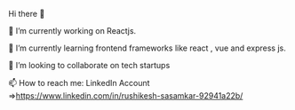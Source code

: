 Hi there 👋

🔭 I’m currently working on Reactjs.

🌱 I’m currently learning frontend frameworks like react , vue and express js.

👯 I’m looking to collaborate on tech startups

📫 How to reach me: LinkedIn Account =>https://www.linkedin.com/in/rushikesh-sasamkar-92941a22b/
